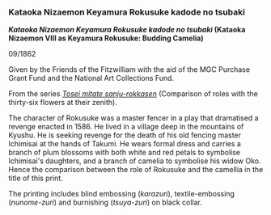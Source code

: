 ### Kataoka Nizaemon Keyamura Rokusuke kadode no tsubaki

**_Kataoka Nizaemon Keyamura Rokusuke kadode no tsubaki_ (Kataoka Nizaemon VIII as Keyamura Rokusuke: Budding Camelia)**

09/1862

Given by the Friends of the Fitzwilliam with the aid of the MGC Purchase Grant Fund and the National Art Collections Fund.

From the series _[Tosei mitate sanju-rokkasen](KUN/kunp89.htm)_ (Comparison of roles with the thirty-six flowers at their zenith).

The character of Rokusuke was a master fencer in a play that dramatised a revenge enacted in 1586. He lived in a village deep in the mountains of Kyushu. He is seeking revenge for the death of his old fencing master Ichimisai at the hands of Takumi. He wears formal dress and carries a branch of plum blossoms with both white and red petals to symbolise Ichimisai's daughters, and a branch of camelia to symbolise his widow Oko. Hence the comparison between the role of Rokusuke and the camellia in the title of this print.  

The printing includes blind embossing (_karazuri_), textile-embossing (_nunome-zuri_) and burnishing (_tsuya-zuri_) on black collar.
